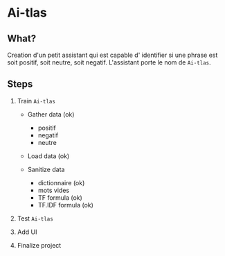# Ai-tlas

## What?

Creation d'un petit assistant qui est capable d'
identifier si une phrase est soit positif, soit 
neutre, soit negatif.
L'assistant porte le nom de `Ai-tlas`.

## Steps

1. Train `Ai-tlas`

    - Gather data (ok)
        - positif
        - negatif
        - neutre

    - Load data (ok)

    - Sanitize data
        - dictionnaire (ok)
        - mots vides
        - TF formula (ok)
        - TF.IDF formula (ok)

2. Test `Ai-tlas`

3. Add UI

4. Finalize project
